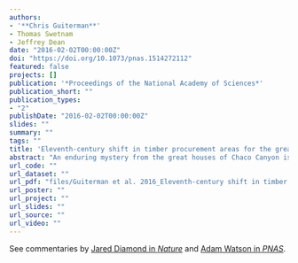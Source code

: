 ```yaml
---
authors:
- '**Chris Guiterman**'
- Thomas Swetnam
- Jeffrey Dean
date: "2016-02-02T00:00:00Z"
doi: "https://doi.org/10.1073/pnas.1514272112"
featured: false
projects: []
publication: '*Proceedings of the National Academy of Sciences*'
publication_short: ""
publication_types:
- "2"
publishDate: "2016-02-02T00:00:00Z"
slides: ""
summary: ""
tags: ""
title: 'Eleventh-century shift in timber procurement areas for the great houses of Chaco Canyon'
abstract: "An enduring mystery from the great houses of Chaco Canyon is the origin of more than 240,000 construction timbers. We evaluate probable timber procurement areas for seven great houses by applying tree-ring width-based sourcing to a set of 170 timbers. To our knowledge, this is the first use of tree rings to assess timber origins in the southwestern United States. We found that the Chuska and Zuni Mountains (>75 km distant) were the most likely sources, accounting for 70% of timbers. Most notably, procurement areas changed through time. Before 1020 Common Era (CE) nearly all timbers originated from the Zunis (a previously unrecognized source), but by 1060 CE the Chuskas eclipsed the Zuni area in total wood imports. This shift occurred at the onset of Chaco florescence in the 11th century, a time with substantial expansion of existing great houses and the addition of seven new great houses in the Chaco Core area. It also coincides with the proliferation of Chuskan stone tools and pottery in the archaeological record of Chaco Canyon, further underscoring the link between land use and occupation in the Chuska area and the peak of great house construction. Our findings, based on the most temporally specific and replicated evidence of Chacoan resource procurement obtained to date, corroborate the long-standing but recently challenged interpretation that large numbers of timbers were harvested and transported from distant mountain ranges to build the great houses at Chaco Canyon."
url_code: ""
url_dataset: ""
url_pdf: "files/Guiterman et al. 2016_Eleventh-century shift in timber procurement areas for the great houses.pdf"
url_poster: ""
url_project: ""
url_slides: ""
url_source: ""
url_video: ""
---
```

See commentaries by [Jared Diamond in *Nature*](https://www.nature.com/articles/nature16864.pdf?origin=ppub) and [Adam Watson in *PNAS*](https://www.pnas.org/content/113/5/1118).

<script type="text/javascript" src="https://d1bxh8uas1mnw7.cloudfront.net/assets/embed.js"></script><div class="altmetric-embed" data-badge-type="donut" data-altmetric-id="4849481" />




